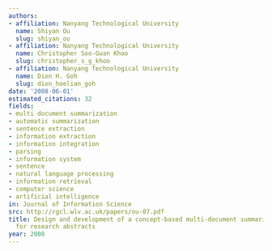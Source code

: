 ```yaml
---
authors:
- affiliation: Nanyang Technological University
  name: Shiyan Ou
  slug: shiyan_ou
- affiliation: Nanyang Technological University
  name: Christopher Soo-Guan Khoo
  slug: christopher_s_g_khoo
- affiliation: Nanyang Technological University
  name: Dion H. Goh
  slug: dion_hoelian_goh
date: '2008-06-01'
estimated_citations: 32
fields:
- multi document summarization
- automatic summarization
- sentence extraction
- information extraction
- information integration
- parsing
- information system
- sentence
- natural language processing
- information retrieval
- computer science
- artificial intelligence
in: Journal of Information Science
src: http://rgcl.wlv.ac.uk/papers/ou-07.pdf
title: Design and development of a concept-based multi-document summarization system
  for research abstracts
year: 2008
---
```

